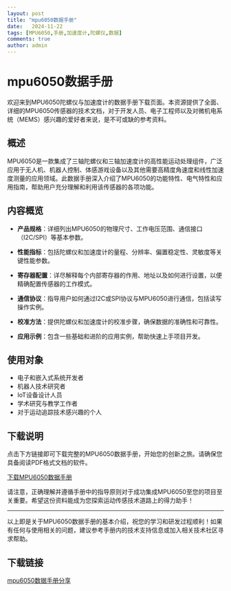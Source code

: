 ```yaml
---
layout: post
title: "mpu6050数据手册"
date:   2024-11-22
tags: [MPU6050,手册,加速度计,陀螺仪,数据]
comments: true
author: admin
---
```

# mpu6050数据手册

欢迎来到MPU6050陀螺仪与加速度计的数据手册下载页面。本资源提供了全面、详细的MPU6050传感器的技术文档，对于开发人员、电子工程师以及对微机电系统（MEMS）感兴趣的爱好者来说，是不可或缺的参考资料。

## 概述

MPU6050是一款集成了三轴陀螺仪和三轴加速度计的高性能运动处理组件，广泛应用于无人机、机器人控制、体感游戏设备以及其他需要高精度角速度和线性加速度测量的应用领域。此数据手册深入介绍了MPU6050的功能特性、电气特性和应用指南，帮助用户充分理解和利用该传感器的各项功能。

## 内容概览

- **产品规格**：详细列出MPU6050的物理尺寸、工作电压范围、通信接口（I2C/SPI）等基本参数。
  
- **性能指标**：包括陀螺仪和加速度计的量程、分辨率、偏置稳定性、灵敏度等关键性能参数。
  
- **寄存器配置**：详尽解释每个内部寄存器的作用、地址以及如何进行设置，以便精确配置传感器的工作模式。
  
- **通信协议**：指导用户如何通过I2C或SPI协议与MPU6050进行通信，包括读写操作实例。
  
- **校准方法**：提供陀螺仪和加速度计的校准步骤，确保数据的准确性和可靠性。
  
- **应用示例**：包含一些基础和进阶的应用实例，帮助快速上手项目开发。

## 使用对象

- 电子和嵌入式系统开发者
- 机器人技术研究者
- IoT设备设计人员
- 学术研究与教学工作者
- 对于运动追踪技术感兴趣的个人

## 下载说明

点击下方链接即可下载完整的MPU6050数据手册，开始您的创新之旅。请确保您具备阅读PDF格式文档的软件。

[下载MPU6050数据手册](由于实际限制，此处不提供链接，请到相应平台或官方渠道获取)

请注意，正确理解并遵循手册中的指导原则对于成功集成MPU6050至您的项目至关重要。希望这份资料能成为您探索运动传感技术道路上的得力助手！

---

以上即是关于MPU6050数据手册的基本介绍，祝您的学习和研发过程顺利！如果有任何与使用相关的问题，建议参考手册内的技术支持信息或加入相关技术社区寻求帮助。

## 下载链接

[mpu6050数据手册分享](https://pan.quark.cn/s/5c52b7e60bdf)
